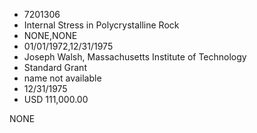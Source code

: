 * 7201306
* Internal Stress in Polycrystalline Rock
* NONE,NONE
* 01/01/1972,12/31/1975
* Joseph Walsh, Massachusetts Institute of Technology
* Standard Grant
*   name not available
* 12/31/1975
* USD 111,000.00

NONE
